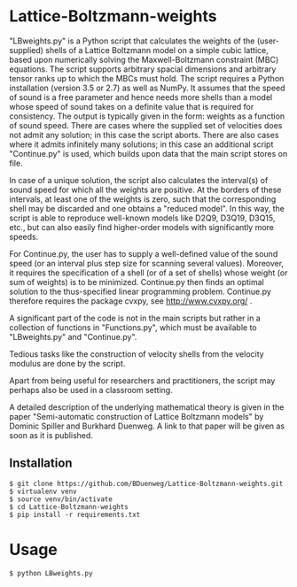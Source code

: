 # Lattice-Boltzmann-weights

"LBweights.py" is a Python script that calculates the weights of the (user-supplied) shells of a Lattice Boltzmann model on a simple cubic lattice, based upon numerically solving the Maxwell-Boltzmann constraint (MBC) equations. The script supports arbitrary spacial dimensions and arbitrary tensor ranks up to which the MBCs must hold. The script requires a Python installation (version 3.5 or 2.7) as well as NumPy. It assumes that the speed of sound is a free parameter and hence needs more shells than a model whose speed of sound takes on a definite value that is required for consistency. The output is typically given in the form: weights as a function of sound speed. There are cases where the supplied set of velocities does not admit any solution; in this case the script aborts. There are also cases where it admits infinitely many solutions; in this case an additional script "Continue.py" is used, which builds upon data that the main script stores on file.

In case of a unique solution, the script also calculates the interval(s) of sound speed for which all the weights are positive. At the borders of these intervals, at least one of the weights is zero, such that the corresponding shell may be discarded and one obtains a "reduced model". In this way, the script is able to reproduce well-known models like D2Q9, D3Q19, D3Q15, etc., but can also easily find higher-order models with significantly more speeds.

For Continue.py, the user has to supply a well-defined value of the sound speed (or an interval plus step size for scanning several values). Moreover, it requires the specification of a shell (or of a set of shells) whose weight (or sum of weights) is to be minimized. Continue.py then finds an optimal solution to the thus-specified linear programming problem. Continue.py therefore requires the package cvxpy, see http://www.cvxpy.org/ .

A significant part of the code is not in the main scripts but rather in a collection of functions in "Functions.py", which must be available to "LBweights.py" and "Continue.py".

Tedious tasks like the construction of velocity shells from the velocity modulus are done by the script.

Apart from being useful for researchers and practitioners, the script may perhaps also be used in a classroom setting.

A detailed description of the underlying mathematical theory is given in the paper "Semi-automatic construction of Lattice Boltzmann models" by Dominic Spiller and Burkhard Duenweg. A link to that paper will be given as soon as it is published.

## Installation

    $ git clone https://github.com/BDuenweg/Lattice-Boltzmann-weights.git
    $ virtualenv venv
    $ source venv/bin/activate
    $ cd Lattice-Boltzmann-weights
    $ pip install -r requirements.txt

# Usage

    $ python LBweights.py

